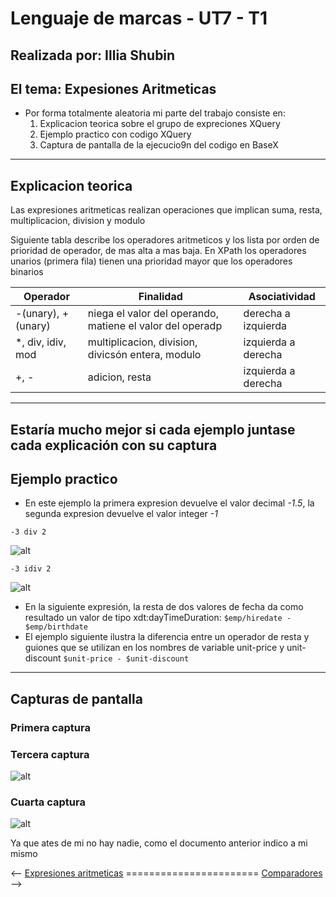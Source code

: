 # Lenguaje de marcas - UT7 - T1
## Realizada por: Illia Shubin
## El tema: Expesiones Aritmeticas
- Por forma totalmente aleatoria mi parte del trabajo consiste en:
    1. Explicacion teorica sobre el grupo de expreciones XQuery
    2. Ejemplo practico con codigo XQuery
    3. Captura de pantalla de la ejecucio9n del codigo en BaseX

---

## Explicacion teorica
Las expresiones aritmeticas realizan operaciones que implican suma, resta, multiplicacion, division y modulo

Siguiente tabla describe los operadores aritmeticos y los lista por orden de prioridad de operador, de mas alta a mas baja. En XPath los operadores unarios (primera fila) tienen una prioridad mayor que los operadores binarios

  | Operador | Finalidad | Asociatividad |
|--------------|--------------|--------------|
| -(unary), +(unary)| niega el valor del operando, matiene el valor del operadp| derecha a izquierda|
| *, div, idiv, mod| multiplicacion, division, divicsón entera, modulo| izquierda a derecha|
|+, - | adicion, resta |izquierda a derecha | 

---

## Estaría mucho mejor si cada ejemplo juntase cada explicación con su captura

## Ejemplo practico

* En este ejemplo la primera expresion devuelve el valor decimal *-1.5*, la segunda expresion devuelve el valor integer *-1* 

`-3 div 2`

![alt](./capturasIllia/Captura%20de%20pantalla%20de%202025-02-07%2012-58-33.png)


`-3 idiv 2` 

![alt](capturasIllia/2.png)

* En la siguiente expresión, la resta de dos valores de fecha da como resultado un valor de tipo xdt:dayTimeDuration:
`$emp/hiredate - $emp/birthdate`
* El ejemplo siguiente ilustra la diferencia entre un operador de resta y guiones que se utilizan en los nombres de variable unit-price y unit-discount
`$unit-price - $unit-discount`

---

## Capturas de pantalla
### Primera captura

### Tercera captura
![alt](capturasIllia/3.png)

### Cuarta captura
![alt](capturasIllia/4.png)

Ya que ates de mi no hay nadie, como el documento anterior indico a mi mismo

<-- [Expresiones aritmeticas](./illiaSh.md) ======================= [Comparadores](./PCB.md) -->

